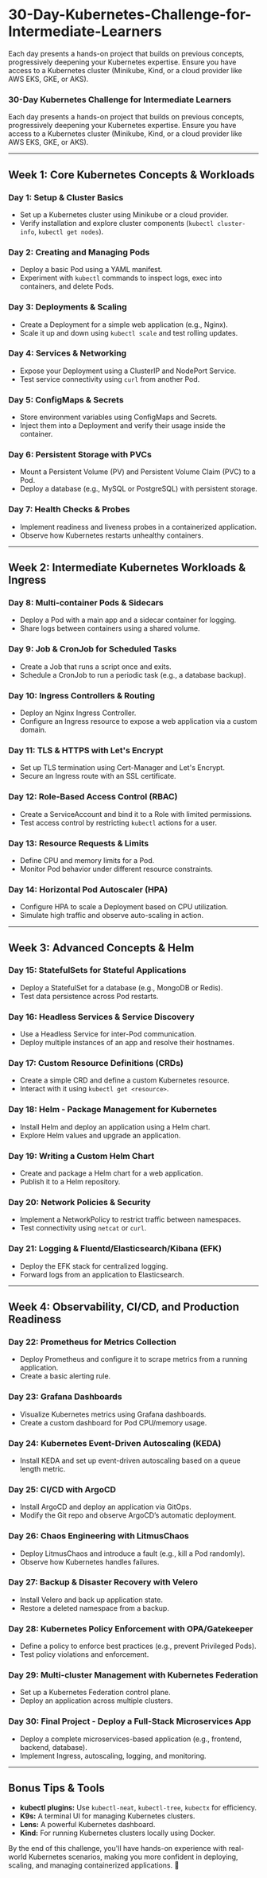 # 30-Day-Kubernetes-Challenge-for-Intermediate-Learners
Each day presents a hands-on project that builds on previous concepts, progressively deepening your Kubernetes expertise. Ensure you have access to a Kubernetes cluster (Minikube, Kind, or a cloud provider like AWS EKS, GKE, or AKS).


### **30-Day Kubernetes Challenge for Intermediate Learners**  
Each day presents a hands-on project that builds on previous concepts, progressively deepening your Kubernetes expertise. Ensure you have access to a Kubernetes cluster (Minikube, Kind, or a cloud provider like AWS EKS, GKE, or AKS).

---

## **Week 1: Core Kubernetes Concepts & Workloads**  

### **Day 1: Setup & Cluster Basics**  
- Set up a Kubernetes cluster using Minikube or a cloud provider.  
- Verify installation and explore cluster components (`kubectl cluster-info`, `kubectl get nodes`).  

### **Day 2: Creating and Managing Pods**  
- Deploy a basic Pod using a YAML manifest.  
- Experiment with `kubectl` commands to inspect logs, exec into containers, and delete Pods.  

### **Day 3: Deployments & Scaling**  
- Create a Deployment for a simple web application (e.g., Nginx).  
- Scale it up and down using `kubectl scale` and test rolling updates.  

### **Day 4: Services & Networking**  
- Expose your Deployment using a ClusterIP and NodePort Service.  
- Test service connectivity using `curl` from another Pod.  

### **Day 5: ConfigMaps & Secrets**  
- Store environment variables using ConfigMaps and Secrets.  
- Inject them into a Deployment and verify their usage inside the container.  

### **Day 6: Persistent Storage with PVCs**  
- Mount a Persistent Volume (PV) and Persistent Volume Claim (PVC) to a Pod.  
- Deploy a database (e.g., MySQL or PostgreSQL) with persistent storage.  

### **Day 7: Health Checks & Probes**  
- Implement readiness and liveness probes in a containerized application.  
- Observe how Kubernetes restarts unhealthy containers.  

---

## **Week 2: Intermediate Kubernetes Workloads & Ingress**  

### **Day 8: Multi-container Pods & Sidecars**  
- Deploy a Pod with a main app and a sidecar container for logging.  
- Share logs between containers using a shared volume.  

### **Day 9: Job & CronJob for Scheduled Tasks**  
- Create a Job that runs a script once and exits.  
- Schedule a CronJob to run a periodic task (e.g., a database backup).  

### **Day 10: Ingress Controllers & Routing**  
- Deploy an Nginx Ingress Controller.  
- Configure an Ingress resource to expose a web application via a custom domain.  

### **Day 11: TLS & HTTPS with Let's Encrypt**  
- Set up TLS termination using Cert-Manager and Let's Encrypt.  
- Secure an Ingress route with an SSL certificate.  

### **Day 12: Role-Based Access Control (RBAC)**  
- Create a ServiceAccount and bind it to a Role with limited permissions.  
- Test access control by restricting `kubectl` actions for a user.  

### **Day 13: Resource Requests & Limits**  
- Define CPU and memory limits for a Pod.  
- Monitor Pod behavior under different resource constraints.  

### **Day 14: Horizontal Pod Autoscaler (HPA)**  
- Configure HPA to scale a Deployment based on CPU utilization.  
- Simulate high traffic and observe auto-scaling in action.  

---

## **Week 3: Advanced Concepts & Helm**  

### **Day 15: StatefulSets for Stateful Applications**  
- Deploy a StatefulSet for a database (e.g., MongoDB or Redis).  
- Test data persistence across Pod restarts.  

### **Day 16: Headless Services & Service Discovery**  
- Use a Headless Service for inter-Pod communication.  
- Deploy multiple instances of an app and resolve their hostnames.  

### **Day 17: Custom Resource Definitions (CRDs)**  
- Create a simple CRD and define a custom Kubernetes resource.  
- Interact with it using `kubectl get <resource>`.  

### **Day 18: Helm - Package Management for Kubernetes**  
- Install Helm and deploy an application using a Helm chart.  
- Explore Helm values and upgrade an application.  

### **Day 19: Writing a Custom Helm Chart**  
- Create and package a Helm chart for a web application.  
- Publish it to a Helm repository.  

### **Day 20: Network Policies & Security**  
- Implement a NetworkPolicy to restrict traffic between namespaces.  
- Test connectivity using `netcat` or `curl`.  

### **Day 21: Logging & Fluentd/Elasticsearch/Kibana (EFK)**  
- Deploy the EFK stack for centralized logging.  
- Forward logs from an application to Elasticsearch.  

---

## **Week 4: Observability, CI/CD, and Production Readiness**  

### **Day 22: Prometheus for Metrics Collection**  
- Deploy Prometheus and configure it to scrape metrics from a running application.  
- Create a basic alerting rule.  

### **Day 23: Grafana Dashboards**  
- Visualize Kubernetes metrics using Grafana dashboards.  
- Create a custom dashboard for Pod CPU/memory usage.  

### **Day 24: Kubernetes Event-Driven Autoscaling (KEDA)**  
- Install KEDA and set up event-driven autoscaling based on a queue length metric.  

### **Day 25: CI/CD with ArgoCD**  
- Install ArgoCD and deploy an application via GitOps.  
- Modify the Git repo and observe ArgoCD’s automatic deployment.  

### **Day 26: Chaos Engineering with LitmusChaos**  
- Deploy LitmusChaos and introduce a fault (e.g., kill a Pod randomly).  
- Observe how Kubernetes handles failures.  

### **Day 27: Backup & Disaster Recovery with Velero**  
- Install Velero and back up application state.  
- Restore a deleted namespace from a backup.  

### **Day 28: Kubernetes Policy Enforcement with OPA/Gatekeeper**  
- Define a policy to enforce best practices (e.g., prevent Privileged Pods).  
- Test policy violations and enforcement.  

### **Day 29: Multi-cluster Management with Kubernetes Federation**  
- Set up a Kubernetes Federation control plane.  
- Deploy an application across multiple clusters.  

### **Day 30: Final Project - Deploy a Full-Stack Microservices App**  
- Deploy a complete microservices-based application (e.g., frontend, backend, database).  
- Implement Ingress, autoscaling, logging, and monitoring.  

---

## **Bonus Tips & Tools**  
- **kubectl plugins:** Use `kubectl-neat`, `kubectl-tree`, `kubectx` for efficiency.  
- **K9s:** A terminal UI for managing Kubernetes clusters.  
- **Lens:** A powerful Kubernetes dashboard.  
- **Kind:** For running Kubernetes clusters locally using Docker.  

By the end of this challenge, you'll have hands-on experience with real-world Kubernetes scenarios, making you more confident in deploying, scaling, and managing containerized applications. 🚀
